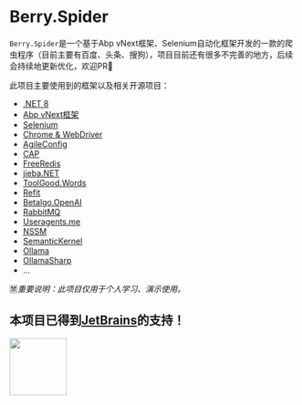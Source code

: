 # Berry.Spider
`Berry.Spider`是一个基于Abp vNext框架、Selenium自动化框架开发的一款的爬虫程序（目前主要有百度、头条、搜狗），项目目前还有很多不完善的地方，后续会持续地更新优化，欢迎PR🍬

此项目主要使用到的框架以及相关开源项目：
- [.NET 8](https://dotnet.microsoft.com/zh-cn/download/dotnet/8.0)
- [Abp vNext框架](https://github.com/abpframework/abp)
- [Selenium](https://www.selenium.dev)
- [Chrome & WebDriver](https://chromedriver.storage.googleapis.com/index.html)
- [AgileConfig](https://github.com/dotnetcore/AgileConfig)
- [CAP](https://github.com/dotnetcore/cap)
- [FreeRedis](https://github.com/2881099/FreeRedis)
- [jieba.NET](https://github.com/anderscui/jieba.NET)
- [ToolGood.Words](https://github.com/toolgood/ToolGood.Words)
- [Refit](https://github.com/reactiveui/refit)
- [Betalgo.OpenAI](https://github.com/betalgo/openai)
- [RabbitMQ](https://www.rabbitmq.com)
- [Useragents.me](https://www.useragents.me)
- [NSSM](http://www.nssm.cc/download)
- [SemanticKernel](https://github.com/microsoft/semantic-kernel)
- [Ollama](https://ollama.com/library/qwen2)
- [OllamaSharp](https://github.com/awaescher/OllamaSharp)
- ...

🈲*重要说明：此项目仅用于个人学习、演示使用。*

## 本项目已得到[JetBrains](https://www.jetbrains.com/shop/eform/opensource)的支持！

<img src="https://www.jetbrains.com/shop/static/images/jetbrains-logo-inv.svg" height="100">
